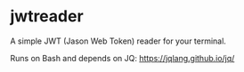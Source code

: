 # jwtreader

A simple JWT (Jason Web Token) reader for your terminal.

Runs on Bash and depends on JQ: https://jqlang.github.io/jq/
